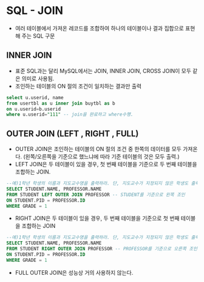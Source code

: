 # SQL - JOIN
 - 여러 테이블에서 가져온 레코드를 조합하여 하나의 테이블이나 결과 집합으로 표현해 주는 SQL 구문
## INNER JOIN
 - 표준 SQL과는 달리 MySQL에서는 JOIN, INNER JOIN, CROSS JOIN이 모두 같은 의미로 사용됨.
 - 조인하는 테이블의 ON 절의 조건이 일치하는 결과만 출력
 ```SQL
select u.userid, name 
from usertbl as u inner join buytbl as b 
on u.userid=b.userid 
where u.userid="111" -- join을 완료하고 where수행.
 ```
## OUTER JOIN (LEFT , RIGHT , FULL)
 - OUTER JOIN은 조인하는 테이블의 ON 절의 조건 중 한쪽의 데이터를 모두 가져온다. 
  (왼쪽/오른쪽을 기준으로 했느냐에 따라 기준 테이블의 것은 모두 출력.)
- LEFT JOIN은 두 테이블이 있을 경우, 첫 번째 테이블을 기준으로 두 번째 테이블을 조합하는 JOIN.
```SQL
--예)1학년 학생의 이름과 지도교수명을 출력하라. 단, 지도교수가 지정되지 않은 학생도 출력되게 하라.
SELECT STUDENT.NAME, PROFESSOR.NAME 
FROM STUDENT LEFT OUTER JOIN PROFESSOR -- STUDENT를 기준으로 왼쪽 조인
ON STUDENT.PID = PROFESSOR.ID 
WHERE GRADE = 1
```
- RIGHT JOIN은 두 테이블이 있을 경우, 두 번째 테이블을 기준으로 첫 번째 테이블을 조합하는 JOIN
```SQL
--예)1학년 학생의 이름과 지도교수명을 출력하라. 단, 지도교수가 지정되지 않은 학생도 출력되게 하라.
SELECT STUDENT.NAME, PROFESSOR.NAME 
FROM STUDENT RIGHT OUTER JOIN PROFESSOR -- PROFESSOR를 기준으로 오른쪽 조인
ON STUDENT.PID = PROFESSOR.ID 
WHERE GRADE = 1
```
- FULL OUTER JOIN은 성능상 거의 사용하지 않는다.
  
